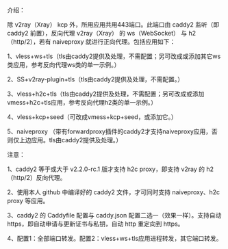 介绍：

除 v2ray（Xray） kcp 外，所用应用共用443端口。此端口由 caddy2 监听（即 caddy2 前置），反向代理 v2ray（Xray） 的 ws（WebSocket） 与 h2（http/2），若有 naiveproxy 就进行正向代理。包括应用如下：
  
1、vless+ws+tls（tls由caddy2提供及处理，不需配置；另可改成或添加其它ws类应用，参考反向代理ws类的单一示例。）

2、SS+v2ray-plugin+tls（tls由caddy2提供及处理，不需配置。）

3、vless+h2c+tls（tls由caddy2提供及处理，不需配置；另可改成或添加vmess+h2c+tls应用，参考反向代理h2类的单一示例。）

4、vless+kcp+seed（可改成vmess+kcp+seed，或添加它。）

5、naiveproxy （带有forwardproxy插件的caddy2才支持naiveproxy应用，否则仅上边应用。tls由caddy2提供及处理。）

注意：

1、caddy2 等于或大于 v2.2.0-rc.1 版才支持 h2c proxy，即支持 v2ray 的 h2（http/2）反向代理。

2、使用本人 github 中编译好的 caddy2 文件，才可同时支持 naiveproxy、h2c proxy 等应用。

3、caddy2 的 Caddyfile 配置与 caddy.json 配置二选一（效果一样）。支持自动 https，即自动申请与更新证书与私钥，自动 http 重定向到 https。

4、配置1：全部端口转发。配置2：vless+ws+tls应用进程转发，其它端口转发。
